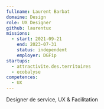 ```yaml
---
fullname: Laurent Barbat
domaine: Design
role: UX Designer
github: laurentux
missions:
  - start: 2021-09-21
    end: 2023-07-31
    status: independent
    employer: DGFip
startups:
  - attractivite.des.territoires
  - ecobalyse
competences:
  - UX
---
```

Designer de service, UX & Facilitation
